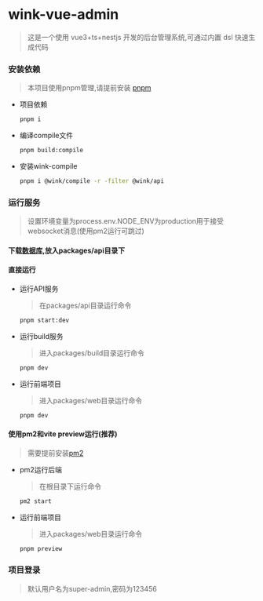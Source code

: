 # wink-vue-admin

> 这是一个使用 vue3+ts+nestjs 开发的后台管理系统,可通过内置 dsl 快速生成代码

### 安装依赖
> 本项目使用pnpm管理,请提前安装 [pnpm](https://pnpm.io/)
- 项目依赖
  ```sh
  pnpm i
  ```
- 编译compile文件
  ```sh
  pnpm build:compile
  ```
- 安装wink-compile  
  ```sh
  pnpm i @wink/compile -r -filter @wink/api
  ```
### 运行服务
> 设置环境变量为process.env.NODE_ENV为production用于接受websocket消息(使用pm2运行可跳过)
#### 下载[数据库](https://pinktu.github.io/admin.db),放入packages/api目录下
#### 直接运行
- 运行API服务
  > 在packages/api目录运行命令
  ```sh
  pnpm start:dev
  ```
- 运行build服务
  > 进入packages/build目录运行命令
  ```sh
  pnpm dev
  ```
- 运行前端项目
  > 进入packages/web目录运行命令
  ```sh
  pnpm dev
  ```
#### 使用pm2和vite preview运行(推荐)
> 需要提前安装[pm2](https://pm2.keymetrics.io/docs/usage/quick-start/)
- pm2运行后端
  > 在根目录下运行命令
  ```sh
  pm2 start
  ```
- 运行前端项目
  > 进入packages/web目录运行命令
  ```sh
  pnpm preview
  ``` 
### 项目登录
> 默认用户名为super-admin,密码为123456
  